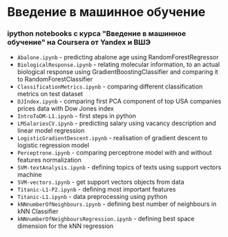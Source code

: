 # Введение в машинное обучение
### ipython notebooks с курса "Введение в машинное обучение" на Coursera от Yandex и ВШЭ

* `Abalone.ipynb` - predicting abalone age using RandomForestRegressor
* `BiologicalResponse.ipynb` - relating molecular information, to an actual biological response using GradientBoostingClassifier and comparing it to RandomForestClassifier
* `ClassificationMetrics.ipynb` - comparing different classification metrics on test dataset
* `DJIndex.ipynb` - comparing first PCA component of top USA companies prices data with Dow Jones index
* `IntroToDM-L1.ipynb` - first steps in python
* `LMSalariesCV.ipynb` - predicting salary using vacancy description and linear model regression
* `LogisticGradientDescent.ipynb` - realisation of gradient descent to logistic regression model
* `Perceptrone.ipynb` - comparing perceptrone model with and without features normalization
* `SVM-textAnalysis.ipynb` - defining topics of texts using support vectors machine
* `SVM-vectors.ipynb` - get support vectors objects from data
* `Titanic-L1-P2.ipynb` - defining most important features
* `Titanic-L1.ipynb` - data preprocessing using python
* `kNNnumberOfNeighbours.ipynb` - defining best number of neighbours in kNN Classifier
* `kNNnumberOfNeighboursRegression.ipynb` - defining best space dimension for the kNN regression
